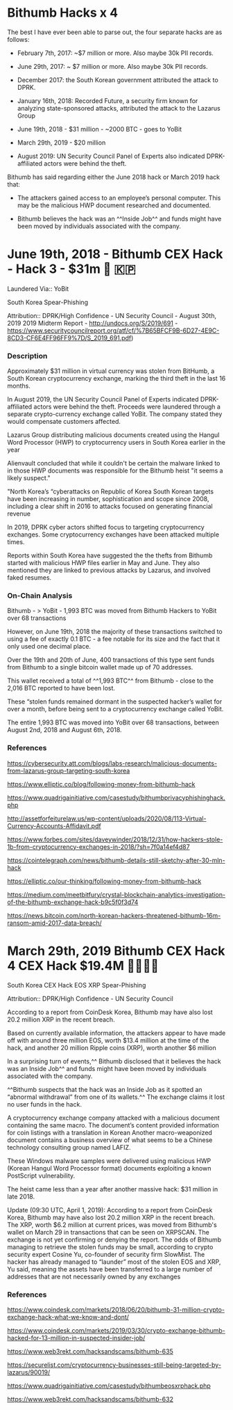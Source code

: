 # Bithumb Hacks x 4

The best I have ever been able to parse out, the four separate hacks are as follows:

- February 7th, 2017: ~$7 million or more. Also maybe 30k PII records.

- June 29th, 2017: ~ $7 million or more. Also maybe 30k PII records.

- December 2017: the South Korean government attributed the attack to DPRK. 

- January 16th, 2018: Recorded Future, a security firm known for analyzing state-sponsored attacks, attributed the attack to the Lazarus Group 

- June 19th, 2018 - $31 million - ~2000 BTC - goes to YoBit

- March 29th, 2019 - $20 million

- August 2019: UN Security Council Panel of Experts also indicated DPRK-affiliated actors were behind the theft.

Bithumb has said regarding either the June 2018 hack or March 2019 hack that:

- The attackers gained access to an employee’s personal computer. This may be the malicious HWP document researched and documented.

- Bithumb believes the hack was an ^^Inside Job^^ and funds might have been moved by individuals associated with the company. 






# June 19th, 2018 - Bithumb CEX Hack - Hack 3 - $31m  👛 🇰🇵

Laundered Via:: YoBit

South Korea Spear-Phishing

Attribution:: DPRK/High Confidence - UN Security Council - August 30th, 2019 2019 Midterm Report - http://undocs.org/S/2019/691 - https://www.securitycouncilreport.org/atf/cf/%7B65BFCF9B-6D27-4E9C-8CD3-CF6E4FF96FF9%7D/S_2019_691.pdf)

### Description

Approximately $31 million in virtual currency was stolen from BitHumb, a South Korean cryptocurrency exchange, marking the third theft in the last 16 months. 

In August 2019, the UN Security Council Panel of Experts indicated DPRK-affiliated actors were behind the theft. Proceeds were laundered through a separate crypto-currency exchange called YoBit. The company stated they would compensate customers affected.

Lazarus Group distributing malicious documents created using the Hangul Word Processor (HWP) to cryptocurrency users in South Korea earlier in the year

Alienvault concluded that while it couldn't be certain the malware linked to in those HWP documents was responsible for the Bithumb heist "it seems a likely suspect."

"North Korea’s “cyberattacks on Republic of Korea South Korean targets have been increasing in number, sophistication and scope since 2008, including a clear shift in 2016 to attacks focused on generating financial revenue

In 2019, DPRK cyber actors shifted focus to targeting cryptocurrency exchanges. Some cryptocurrency exchanges have been attacked multiple times.

Reports within South Korea have suggested the the thefts from Bithumb started with malicious HWP files earlier in May and June. They also mentioned they are linked to previous attacks by Lazarus, and involved faked resumes.

### On-Chain Analysis

Bithumb - > YoBit - 1,993 BTC was moved from Bithumb Hackers to YoBit over 68 transactions

However, on June 19th, 2018 the majority of these transactions switched to using a fee of exactly 0.1 BTC - a fee notable for its size and the fact that it only used one decimal place. 

Over the 19th and 20th of June, 400 transactions of this type sent funds from Bithumb to a single bitcoin wallet made up of 70 addresses.

This wallet received a total of ^^1,993 BTC^^ from Bithumb - close to the 2,016 BTC reported to have been lost. 

These “stolen funds remained dormant in the suspected hacker’s wallet for over a month, before being sent to a cryptocurrency exchange called YoBit. 

The entire 1,993 BTC was moved into YoBit over 68 transactions, between August 2nd, 2018 and August 6th, 2018.

### References

https://cybersecurity.att.com/blogs/labs-research/malicious-documents-from-lazarus-group-targeting-south-korea

https://www.elliptic.co/blog/following-money-from-bithumb-hack

https://www.quadrigainitiative.com/casestudy/bithumbprivacyphishinghack.php

http://assetforfeiturelaw.us/wp-content/uploads/2020/08/113-Virtual-Currency-Accounts-Affidavit.pdf

https://www.forbes.com/sites/daveywinder/2018/12/31/how-hackers-stole-1b-from-cryptocurrency-exchanges-in-2018/?sh=7f0a14ef4d87

https://cointelegraph.com/news/bithumb-details-still-sketchy-after-30-mln-hack

https://elliptic.co/our-thinking/following-money-from-bithumb-hack

https://medium.com/meetbitfury/crystal-blockchain-analytics-investigation-of-the-bithumb-exchange-hack-b9c5f0f3d74

https://news.bitcoin.com/north-korean-hackers-threatened-bithumb-16m-ransom-amid-2017-data-breach/





# March 29th, 2019 Bithumb CEX Hack 4 CEX Hack $19.4M 👛🇰🇵🔑

South Korea CEX Hack EOS XRP Spear-Phishing

Attribution:: DPRK/High Confidence - UN Security Council 

According to a report from CoinDesk Korea, Bithumb may have also lost 20.2 million XRP in the recent breach. 

Based on currently available information, the attackers appear to have made off with around three million EOS, worth $13.4 million at the time of the hack, and another 20 million Ripple coins (XRP), worth another $6 million

In a surprising turn of events,^^ Bithumb disclosed that it believes the hack was an Inside Job^^ and funds might have been moved by individuals associated with the company.

^^Bithumb suspects that the hack was an Inside Job as it spotted an “abnormal withdrawal” from one of its wallets.^^ The exchange claims it lost no user funds in the hack.

A cryptocurrency exchange company attacked with a malicious document containing the same macro. The document’s content provided information for coin listings with a translation in Korean Another macro-weaponized document contains a business overview of what seems to be a Chinese technology consulting group named LAFIZ.

These Windows malware samples were delivered using malicious HWP (Korean Hangul Word Processor format) documents exploiting a known PostScript vulnerability.

The heist came less than a year after another massive hack: $31 million in late 2018. 

Update (09:30 UTC, April 1, 2019): According to a report from CoinDesk Korea, Bithumb may have also lost 20.2 million XRP in the recent breach. The XRP, worth $6.2 million at current prices, was moved from Bithumb's wallet on March 29 in transactions that can be seen on XRPSCAN. The exchange is not yet confirming or denying the report. The odds of Bithumb managing to retrieve the stolen funds may be small, according to crypto security expert Cosine Yu, co-founder of security firm SlowMist. The hacker has already managed to “launder” most of the stolen EOS and XRP, Yu said, meaning the assets have been transferred to a large number of addresses that are not necessarily owned by any exchanges

### References

https://www.coindesk.com/markets/2018/06/20/bithumb-31-million-crypto-exchange-hack-what-we-know-and-dont/

https://www.coindesk.com/markets/2019/03/30/crypto-exchange-bithumb-hacked-for-13-million-in-suspected-insider-job/

https://www.web3rekt.com/hacksandscams/bithumb-635

https://securelist.com/cryptocurrency-businesses-still-being-targeted-by-lazarus/90019/

https://www.quadrigainitiative.com/casestudy/bithumbeosxrphack.php

https://www.web3rekt.com/hacksandscams/bithumb-632
